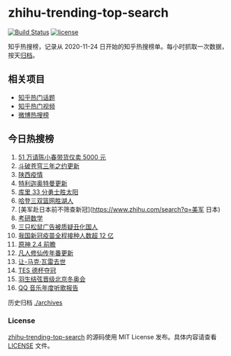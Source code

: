 # zhihu-trending-top-search

[![Build Status](https://github.com/justjavac/zhihu-trending-top-search/workflows/ci/badge.svg?branch=main)](https://github.com/justjavac/zhihu-trending-top-search/actions)
[![license](https://img.shields.io/github/license/justjavac/zhihu-trending-top-search)](https://github.com/justjavac/zhihu-trending-top-search/blob/main/LICENSE)

知乎热搜榜，记录从 2020-11-24 日开始的知乎热搜榜单。每小时抓取一次数据，按天[归档](./archives)。

## 相关项目

- [知乎热门话题](https://github.com/justjavac/zhihu-trending-hot-questions)
- [知乎热门视频](https://github.com/justjavac/zhihu-trending-hot-video)
- [微博热搜榜](https://github.com/justjavac/weibo-trending-hot-search)

## 今日热搜榜

<!-- BEGIN -->
<!-- 最后更新时间 Tue Dec 28 2021 03:07:41 GMT+0800 (China Standard Time) -->

1. [51 万请陈小春带货仅卖 5000 元](https://www.zhihu.com/search?q=陈小春)
1. [斗破苍穹三年之约更新](https://www.zhihu.com/search?q=斗破苍穹三年之约)
1. [陕西疫情](https://www.zhihu.com/search?q=陕西疫情)
1. [特利迦奥特曼更新](https://www.zhihu.com/search?q=特利迦奥特曼)
1. [库里 33 分勇士胜太阳](https://www.zhihu.com/search?q=勇士)
1. [哈登三双篮网胜湖人](https://www.zhihu.com/search?q=湖人)
1. [美军赴日本前不筛查新冠](https://www.zhihu.com/search?q=美军 日本)
1. [考研数学](https://www.zhihu.com/search?q=考研数学)
1. [三只松鼠广告被质疑丑化国人](https://www.zhihu.com/search?q=三只松鼠)
1. [我国新冠疫苗全程接种人数超 12 亿](https://www.zhihu.com/search?q=新冠疫苗接种)
1. [原神 2.4 前瞻](https://www.zhihu.com/search?q=原神)
1. [凡人修仙传年番更新](https://www.zhihu.com/search?q=凡人修仙传)
1. [让-马克·瓦雷去世](https://www.zhihu.com/search?q=让马克去世)
1. [TES 德杯夺冠](https://www.zhihu.com/search?q=德杯)
1. [羽生结弦晋级北京冬奥会](https://www.zhihu.com/search?q=羽生结弦)
1. [QQ 音乐年度听歌报告](https://www.zhihu.com/search?q=QQ音乐听歌报告)

<!-- END -->

历史归档 [./archives](./archives)

### License

[zhihu-trending-top-search](https://github.com/justjavac/zhihu-trending-top-search)
的源码使用 MIT License 发布。具体内容请查看 [LICENSE](./LICENSE) 文件。
